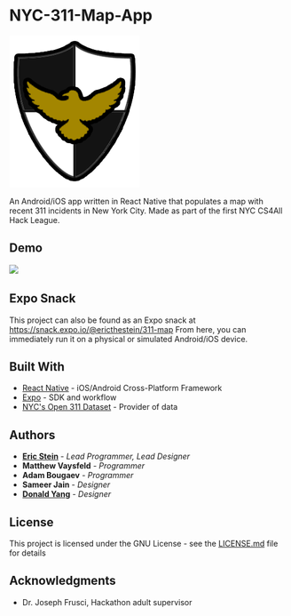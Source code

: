 # NYC-311-Map-App

![](seagullsecuritylogo.png)

An Android/iOS app written in React Native that populates a map with recent 311 incidents in New York City. Made as part of the first NYC CS4All Hack League.

## Demo

![](311AppGif.gif)

## Expo Snack

This project can also be found as an Expo snack at https://snack.expo.io/@ericthestein/311-map
From here, you can immediately run it on a physical or simulated Android/iOS device.

## Built With

* [React Native](https://facebook.github.io/react-native/) - iOS/Android Cross-Platform Framework
* [Expo](https://expo.io/) - SDK and workflow
* [NYC's Open 311 Dataset](https://developer.cityofnewyork.us/) - Provider of data


## Authors

* [**Eric Stein**](https://github.com/Ericthestein) - *Lead Programmer, Lead Designer*
* **Matthew Vaysfeld** - *Programmer*
* **Adam Bougaev** - *Programmer*
* **Sameer Jain** - *Designer*
* [**Donald Yang**](https://github.com/dyang21) - *Designer*

## License

This project is licensed under the GNU License - see the [LICENSE.md](LICENSE.md) file for details

## Acknowledgments

* Dr. Joseph Frusci, Hackathon adult supervisor
